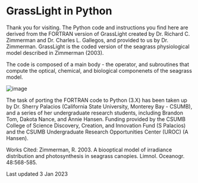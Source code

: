 # GrassLight in Python

Thank you for visiting. The Python code and instructions you find here are derived from the FORTRAN version of GrassLight created by Dr. Richard C. Zimmerman and Dr. Charles L. Gallegos, and provided to us by Dr. Zimmerman. GrassLight is the coded version of the seagrass physiological model described in Zimmerman (2003).

The code is composed of a main body - the operator, and subroutines that compute the optical, chemical, and biological componenets of the seagrass model. 

![image](https://user-images.githubusercontent.com/14896720/210448264-cd916d72-d475-4cb7-a487-605f99b2cc21.png)


The task of porting the FORTRAN code to Python (3.X) has been taken up by Dr. Sherry Palacios (California State University, Monterey Bay - CSUMB), and a series of her undergraduate research students, including Brandon Tom, Dakota Nance, and Annie Hansen. Funding provided by the CSUMB College of Science Discovery, Creation, and Innovation Fund (S Palacios) and the CSUMB Undergraduate Research Opportunities Center (UROC) (A Hansen). 

Works Cited:
Zimmerman, R. 2003. A biooptical model of irradiance distribution and photosynthesis in seagrass canopies. Limnol. Oceanogr. 48:568-585.


Last updated 3 Jan 2023
